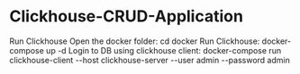 # Clickhouse-CRUD-Application
Run Clickhouse
Open the docker folder: cd docker
Run Clickhouse: docker-compose up -d
Login to DB using clickhouse client:
docker-compose run clickhouse-client --host clickhouse-server --user admin --password admin
